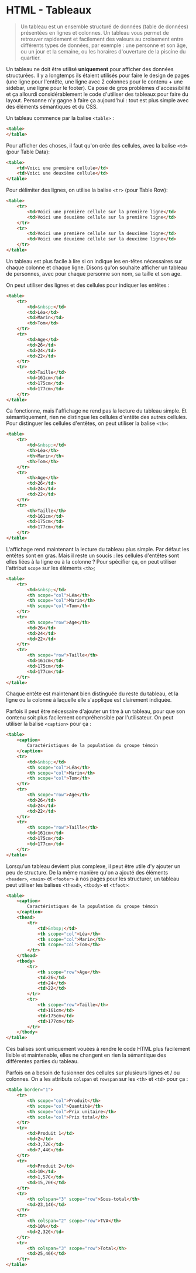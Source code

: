 # HTML - Tableaux

> Un tableau est un ensemble structuré de données (table de données) présentées
> en lignes et colonnes. Un tableau vous permet de retrouver rapidement et
> facilement des valeurs au croisement entre différents types de données, par
> exemple : une personne et son âge, ou un jour et la semaine, ou les horaires
> d'ouverture de la piscine du quartier.

Un tableau ne doit être utilisé **uniquement** pour afficher des données
structurées. Il y a longtemps ils étaient utilisés pour faire le design de
pages (une ligne pour l'entête, une ligne avec 2 colonnes pour le contenu + une
sidebar, une ligne pour le footer). Ca pose de gros problèmes d'accessibilité
et ça allourdi considérablement le code d'utiliser des tableaux pour faire du
layout. Personne n'y gagne à faire ça aujourd'hui : tout est plus simple avec
des éléments sémantiques et du CSS.

Un tableau commence par la balise `<table>` :

```html
<table>
</table>
```

Pour afficher des choses, il faut qu'on crée des cellules, avec la balise
`<td>` (pour Table Data):

```html
<table>
	<td>Voici une première cellule</td>
	<td>Voici une deuxième cellule</td>
</table>
```

Pour délimiter des lignes, on utilise la balise `<tr>` (pour Table Row):

```html
<table>
	<tr>
		<td>Voici une première cellule sur la première ligne</td>
		<td>Voici une deuxième cellule sur la première ligne</td>
	</tr>
	<tr>
		<td>Voici une première cellule sur la deuxième ligne</td>
		<td>Voici une deuxième cellule sur la deuxième ligne</td>
	</tr>
</table>
```

Un tableau est plus facile à lire si on indique les en-têtes nécessaires sur
chaque colonne et chaque ligne. Disons qu'on souhaite afficher un tableau de
personnes, avec pour chaque personne son nom, sa taille et son age.

On peut utiliser des lignes et des cellules pour indiquer les entêtes :

```html
<table>
	<tr>
		<td>&nbsp;</td>
		<td>Léa</td>
		<td>Marin</td>
		<td>Tom</td>
	</tr>
	<tr>
		<td>Age</td>
		<td>26</td>
		<td>24</td>
		<td>22</td>
	</tr>
	<tr>
		<td>Taille</td>
		<td>161cm</td>
		<td>175cm</td>
		<td>177cm</td>
	</tr>
</table>
```

Ca fonctionne, mais l'affichage ne rend pas la lecture du tableau simple. Et
sémantiquement, rien ne distingue les cellules d'entête des autres cellules.
Pour distinguer les cellules d'entêtes, on peut utiliser la balise `<th>`:

```html
<table>
	<tr>
		<td>&nbsp;</td>
		<th>Léa</th>
		<th>Marin</th>
		<th>Tom</th>
	</tr>
	<tr>
		<th>Age</th>
		<td>26</td>
		<td>24</td>
		<td>22</td>
	</tr>
	<tr>
		<th>Taille</th>
		<td>161cm</td>
		<td>175cm</td>
		<td>177cm</td>
	</tr>
</table>
```

L'affichage rend maintenant la lecture du tableau plus simple. Par défaut les
entêtes sont en gras. Mais il reste un soucis : les cellules d'entêtes sont
elles liées à la ligne ou à la colonne ? Pour spécifier ça, on peut utiliser
l'attribut `scope` sur les éléments `<th>`;

```html
<table>
	<tr>
		<td>&nbsp;</td>
		<th scope="col">Léa</th>
		<th scope="col">Marin</th>
		<th scope="col">Tom</th>
	</tr>
	<tr>
		<th scope="row">Age</th>
		<td>26</td>
		<td>24</td>
		<td>22</td>
	</tr>
	<tr>
		<th scope="row">Taille</th>
		<td>161cm</td>
		<td>175cm</td>
		<td>177cm</td>
	</tr>
</table>
```

Chaque entête est maintenant bien distinguée du reste du tableau, et la ligne
ou la colonne à laquelle elle s'applique est clairement indiquée.

Parfois il peut être nécessaire d'ajouter un titre à un tableau, pour que son
contenu soit plus facilement compréhensible par l'utilisateur. On peut utiliser
la balise `<caption>` pour ça :

```html
<table>
	<caption>
		Caractéristiques de la population du groupe témoin
	</caption>
	<tr>
		<td>&nbsp;</td>
		<th scope="col">Léa</th>
		<th scope="col">Marin</th>
		<th scope="col">Tom</th>
	</tr>
	<tr>
		<th scope="row">Age</th>
		<td>26</td>
		<td>24</td>
		<td>22</td>
	</tr>
	<tr>
		<th scope="row">Taille</th>
		<td>161cm</td>
		<td>175cm</td>
		<td>177cm</td>
	</tr>
</table>
```

Lorsqu'un tableau devient plus complexe, il peut être utile d'y ajouter un peu
de structure. De la même manière qu'on a ajouté des éléments `<header>`,
`<main>` et `<footer>` à nos pages pour les structurer, un tableau peut
utiliser les balises `<thead>`, `<tbody>` et `<tfoot>`:

```html
<table>
	<caption>
		Caractéristiques de la population du groupe témoin
	</caption>
	<thead>
		<tr>
			<td>&nbsp;</td>
			<th scope="col">Léa</th>
			<th scope="col">Marin</th>
			<th scope="col">Tom</th>
		</tr>
	</thead>
	<tbody>
		<tr>
			<th scope="row">Age</th>
			<td>26</td>
			<td>24</td>
			<td>22</td>
		</tr>
		<tr>
			<th scope="row">Taille</th>
			<td>161cm</td>
			<td>175cm</td>
			<td>177cm</td>
		</tr>
	</tbody>
</table>
```

Ces balises sont uniquement vouées à rendre le code HTML plus facilement
lisible et maintenable, elles ne changent en rien la sémantique des différentes
parties du tableau.

Parfois on a besoin de fusionner des cellules sur plusieurs lignes et / ou
colonnes. On a les attributs `colspan` et `rowspan` sur les `<th>` et `<td>`
pour ça :

```html
<table border="1">
	<tr>
		<th scope="col">Produit</th>
		<th scope="col">Quantité</th>
		<th scope="col">Prix unitaire</th>
		<th scole="col">Prix total</th>
	</tr>
	<tr>
		<td>Produit 1</td>
		<td>2</td>
		<td>3,72€</td>
		<td>7,44€</td>
	</tr>
	<tr>
		<td>Produit 2</td>
		<td>10</td>
		<td>1,57€</td>
		<td>15,70€</td>
	</tr>
	<tr>
		<th colspan="3" scope="row">Sous-total</th>
		<td>23,14€</td>
	</tr>
	<tr>
		<th colspan="2" scope="row">TVA</th>
		<td>10%</td>
		<td>2,32€</td>
	</tr>
	<tr>
		<th colspan="3" scope="row">Total</th>
		<td>25,46€</td>
	</tr>
</table>
```
